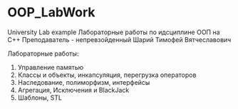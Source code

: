 # OOP_LabWork
University Lab example
Лабораторные работы по идсциплине ООП на С++
Преподаватель - непревзойденный Шарий Тимофей Вятчеславович

Лабораторные работы:
1) Управление памятью
2) Классы и объекты, инкапсуляция, перегрузка операторов
3) Наследование, полиморфизм, интерфейсы
4) Агрегация, Исключения и BlackJack
5) Шаблоны, STL
